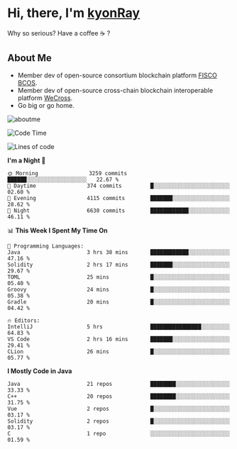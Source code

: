 # Hi, there, I'm [kyonRay](https://kyonRay.github.io)

Why so serious? Have a coffee ☕️ ?

## About Me

- Member dev of open-source consortium blockchain platform [FISCO BCOS](https://github.com/FISCO-BCOS).
- Member dev of open-source cross-chain blockchain interoperable platform [WeCross](https://github.com/WeBankBlockchain/WeCross).
- Go big or go home.

![aboutme](https://github-readme-stats.vercel.app/api?username=kyonRay&count_private=true&show_icons=true)

<!-- ![top-langs](https://github-readme-stats.vercel.app/api/top-langs/?username=kyonRay&layout=compact&hide=shell,html) -->

<!--START_SECTION:waka-->
![Code Time](http://img.shields.io/badge/Code%20Time-7%20hrs%2043%20mins-blue)

![Lines of code](https://img.shields.io/badge/From%20Hello%20World%20I%27ve%20Written-11.6%20million%20lines%20of%20code-blue)

**I'm a Night 🦉** 

```text
🌞 Morning                3259 commits        ██████░░░░░░░░░░░░░░░░░░░   22.67 % 
🌆 Daytime                374 commits         █░░░░░░░░░░░░░░░░░░░░░░░░   02.60 % 
🌃 Evening                4115 commits        ███████░░░░░░░░░░░░░░░░░░   28.62 % 
🌙 Night                  6630 commits        ████████████░░░░░░░░░░░░░   46.11 % 
```


📊 **This Week I Spent My Time On** 

```text
💬 Programming Languages: 
Java                     3 hrs 38 mins       ████████████░░░░░░░░░░░░░   47.16 % 
Solidity                 2 hrs 17 mins       ███████░░░░░░░░░░░░░░░░░░   29.67 % 
TOML                     25 mins             █░░░░░░░░░░░░░░░░░░░░░░░░   05.40 % 
Groovy                   24 mins             █░░░░░░░░░░░░░░░░░░░░░░░░   05.38 % 
Gradle                   20 mins             █░░░░░░░░░░░░░░░░░░░░░░░░   04.42 % 

🔥 Editors: 
IntelliJ                 5 hrs               ████████████████░░░░░░░░░   64.83 % 
VS Code                  2 hrs 16 mins       ███████░░░░░░░░░░░░░░░░░░   29.41 % 
CLion                    26 mins             █░░░░░░░░░░░░░░░░░░░░░░░░   05.77 % 
```

**I Mostly Code in Java** 

```text
Java                     21 repos            ████████░░░░░░░░░░░░░░░░░   33.33 % 
C++                      20 repos            ████████░░░░░░░░░░░░░░░░░   31.75 % 
Vue                      2 repos             █░░░░░░░░░░░░░░░░░░░░░░░░   03.17 % 
Solidity                 2 repos             █░░░░░░░░░░░░░░░░░░░░░░░░   03.17 % 
C                        1 repo              ░░░░░░░░░░░░░░░░░░░░░░░░░   01.59 % 
```




<!--END_SECTION:waka-->
